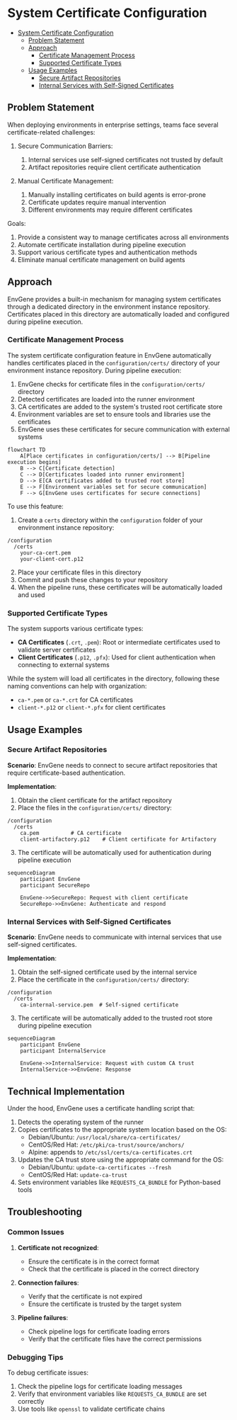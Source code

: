 # System Certificate Configuration

- [System Certificate Configuration](#system-certificate-configuration)
  - [Problem Statement](#problem-statement)
  - [Approach](#approach)
    - [Certificate Management Process](#certificate-management-process)
    - [Supported Certificate Types](#supported-certificate-types)
  - [Usage Examples](#usage-examples)
    - [Secure Artifact Repositories](#secure-artifact-repositories)
    - [Internal Services with Self-Signed Certificates](#internal-services-with-self-signed-certificates)

## Problem Statement

When deploying environments in enterprise settings, teams face several certificate-related challenges:

1. Secure Communication Barriers:
   1. Internal services use self-signed certificates not trusted by default
   2. Artifact repositories require client certificate authentication

2. Manual Certificate Management:
   1. Manually installing certificates on build agents is error-prone
   2. Certificate updates require manual intervention
   3. Different environments may require different certificates

Goals:

1. Provide a consistent way to manage certificates across all environments
2. Automate certificate installation during pipeline execution
3. Support various certificate types and authentication methods
4. Eliminate manual certificate management on build agents

## Approach

EnvGene provides a built-in mechanism for managing system certificates through a dedicated directory in the environment instance repository. Certificates placed in this directory are automatically loaded and configured during pipeline execution.

### Certificate Management Process

The system certificate configuration feature in EnvGene automatically handles certificates placed in the `configuration/certs/` directory of your environment instance repository. During pipeline execution:

1. EnvGene checks for certificate files in the `configuration/certs/` directory
2. Detected certificates are loaded into the runner environment
3. CA certificates are added to the system's trusted root certificate store
4. Environment variables are set to ensure tools and libraries use the certificates
5. EnvGene uses these certificates for secure communication with external systems

```mermaid
flowchart TD
    A[Place certificates in configuration/certs/] --> B[Pipeline execution begins]
    B --> C[Certificate detection]
    C --> D[Certificates loaded into runner environment]
    D --> E[CA certificates added to trusted root store]
    E --> F[Environment variables set for secure communication]
    F --> G[EnvGene uses certificates for secure connections]
```

To use this feature:

1. Create a `certs` directory within the `configuration` folder of your environment instance repository:

```
/configuration
  /certs
    your-ca-cert.pem
    your-client-cert.p12
```

2. Place your certificate files in this directory
3. Commit and push these changes to your repository
4. When the pipeline runs, these certificates will be automatically loaded and used

### Supported Certificate Types

The system supports various certificate types:

- **CA Certificates** (`.crt`, `.pem`): Root or intermediate certificates used to validate server certificates
- **Client Certificates** (`.p12`, `.pfx`): Used for client authentication when connecting to external systems

While the system will load all certificates in the directory, following these naming conventions can help with organization:

- `ca-*.pem` or `ca-*.crt` for CA certificates
- `client-*.p12` or `client-*.pfx` for client certificates

## Usage Examples

### Secure Artifact Repositories

**Scenario**: EnvGene needs to connect to secure artifact repositories that require certificate-based authentication.

**Implementation**:

1. Obtain the client certificate for the artifact repository
2. Place the files in the `configuration/certs/` directory:

```
/configuration
  /certs
    ca.pem          # CA certificate
    client-artifactory.p12    # Client certificate for Artifactory
```

3. The certificate will be automatically used for authentication during pipeline execution

```mermaid
sequenceDiagram
    participant EnvGene
    participant SecureRepo
    
    EnvGene->>SecureRepo: Request with client certificate
    SecureRepo->>EnvGene: Authenticate and respond
```

### Internal Services with Self-Signed Certificates

**Scenario**: EnvGene needs to communicate with internal services that use self-signed certificates.

**Implementation**:

1. Obtain the self-signed certificate used by the internal service
2. Place the certificate in the `configuration/certs/` directory:

```
/configuration
  /certs
    ca-internal-service.pem  # Self-signed certificate
```

3. The certificate will be automatically added to the trusted root store during pipeline execution

```mermaid
sequenceDiagram
    participant EnvGene
    participant InternalService
    
    EnvGene->>InternalService: Request with custom CA trust
    InternalService->>EnvGene: Response
```

## Technical Implementation

Under the hood, EnvGene uses a certificate handling script that:

1. Detects the operating system of the runner
2. Copies certificates to the appropriate system location based on the OS:
   - Debian/Ubuntu: `/usr/local/share/ca-certificates/`
   - CentOS/Red Hat: `/etc/pki/ca-trust/source/anchors/`
   - Alpine: appends to `/etc/ssl/certs/ca-certificates.crt`
3. Updates the CA trust store using the appropriate command for the OS:
   - Debian/Ubuntu: `update-ca-certificates --fresh`
   - CentOS/Red Hat: `update-ca-trust`
4. Sets environment variables like `REQUESTS_CA_BUNDLE` for Python-based tools

## Troubleshooting

### Common Issues

1. **Certificate not recognized**:
   - Ensure the certificate is in the correct format
   - Check that the certificate is placed in the correct directory

2. **Connection failures**:
   - Verify that the certificate is not expired
   - Ensure the certificate is trusted by the target system

3. **Pipeline failures**:
   - Check pipeline logs for certificate loading errors
   - Verify that the certificate files have the correct permissions

### Debugging Tips

To debug certificate issues:

1. Check the pipeline logs for certificate loading messages
2. Verify that environment variables like `REQUESTS_CA_BUNDLE` are set correctly
3. Use tools like `openssl` to validate certificate chains
